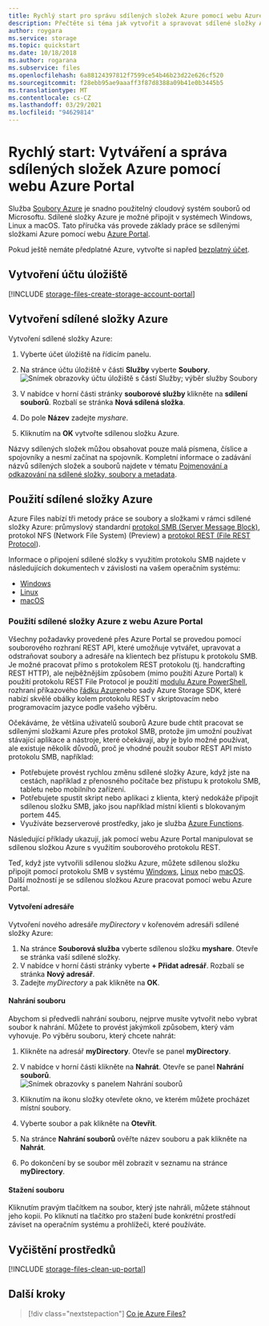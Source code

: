 ```yaml
---
title: Rychlý start pro správu sdílených složek Azure pomocí webu Azure Portal
description: Přečtěte si téma jak vytvořit a spravovat sdílené složky Azure v Azure Portal. Vytvořte účet úložiště, vytvořte sdílenou složku Azure a použijte sdílenou složku Azure.
author: roygara
ms.service: storage
ms.topic: quickstart
ms.date: 10/18/2018
ms.author: rogarana
ms.subservice: files
ms.openlocfilehash: 6a88124397812f7599ce54b46b23d22e626cf520
ms.sourcegitcommit: f28ebb95ae9aaaff3f87d8388a09b41e0b3445b5
ms.translationtype: MT
ms.contentlocale: cs-CZ
ms.lasthandoff: 03/29/2021
ms.locfileid: "94629814"
---
```

# <a name="quickstart-create-and-manage-azure-file-shares-with-the-azure-portal"></a>Rychlý start: Vytváření a správa sdílených složek Azure pomocí webu Azure Portal 
Služba [Soubory Azure](storage-files-introduction.md) je snadno použitelný cloudový systém souborů od Microsoftu. Sdílené složky Azure je možné připojit v systémech Windows, Linux a macOS. Tato příručka vás provede základy práce se sdílenými složkami Azure pomocí webu [Azure Portal](https://portal.azure.com/).

Pokud ještě nemáte předplatné Azure, vytvořte si napřed [bezplatný účet](https://azure.microsoft.com/free/?WT.mc_id=A261C142F).

## <a name="create-a-storage-account"></a>Vytvoření účtu úložiště
[!INCLUDE [storage-files-create-storage-account-portal](../../../includes/storage-files-create-storage-account-portal.md)]

## <a name="create-an-azure-file-share"></a>Vytvoření sdílené složky Azure
Vytvoření sdílené složky Azure:

1. Vyberte účet úložiště na řídicím panelu.
2. Na stránce účtu úložiště v části **Služby** vyberte **Soubory**.
    ![Snímek obrazovky účtu úložiště s částí Služby; výběr služby Soubory](media/storage-how-to-use-files-portal/create-file-share-1.png)

3. V nabídce v horní části stránky **souborové služby** klikněte na **sdílení souborů**. Rozbalí se stránka **Nová sdílená složka**.
4. Do pole **Název** zadejte *myshare*.
5. Kliknutím na **OK** vytvořte sdílenou složku Azure.

Názvy sdílených složek můžou obsahovat pouze malá písmena, číslice a spojovníky a nesmí začínat na spojovník. Kompletní informace o zadávání názvů sdílených složek a souborů najdete v tématu [Pojmenování a odkazování na sdílené složky, soubory a metadata](/rest/api/storageservices/Naming-and-Referencing-Shares--Directories--Files--and-Metadata).

## <a name="use-your-azure-file-share"></a>Použití sdílené složky Azure
Azure Files nabízí tři metody práce se soubory a složkami v rámci sdílené složky Azure: průmyslový standardní [protokol SMB (Server Message Block)](/windows/win32/fileio/microsoft-smb-protocol-and-cifs-protocol-overview), protokol NFS (Network File System) (Preview) a [protokol REST (File REST Protocol](/rest/api/storageservices/file-service-rest-api)). 

Informace o připojení sdílené složky s využitím protokolu SMB najdete v následujících dokumentech v závislosti na vašem operačním systému:
- [Windows](storage-how-to-use-files-windows.md)
- [Linux](storage-how-to-use-files-linux.md)
- [macOS](storage-how-to-use-files-mac.md)

### <a name="using-an-azure-file-share-from-the-azure-portal"></a>Použití sdílené složky Azure z webu Azure Portal
Všechny požadavky provedené přes Azure Portal se provedou pomocí souborového rozhraní REST API, které umožňuje vytvářet, upravovat a odstraňovat soubory a adresáře na klientech bez přístupu k protokolu SMB. Je možné pracovat přímo s protokolem REST protokolu (tj. handcrafting REST HTTP), ale nejběžnějším způsobem (mimo použití Azure Portal) k použití protokolu REST File Protocol je použití [modulu Azure PowerShell](storage-how-to-use-files-powershell.md), rozhraní příkazového [řádku Azure](storage-how-to-use-files-cli.md)nebo sady Azure Storage SDK, které nabízí skvělé obálky kolem protokolu REST v skriptovacím nebo programovacím jazyce podle vašeho výběru. 

Očekáváme, že většina uživatelů souborů Azure bude chtít pracovat se sdílenými složkami Azure přes protokol SMB, protože jim umožní používat stávající aplikace a nástroje, které očekávají, aby je bylo možné používat, ale existuje několik důvodů, proč je vhodné použít soubor REST API místo protokolu SMB, například:

- Potřebujete provést rychlou změnu sdílené složky Azure, když jste na cestách, například z přenosného počítače bez přístupu k protokolu SMB, tabletu nebo mobilního zařízení.
- Potřebujete spustit skript nebo aplikaci z klienta, který nedokáže připojit sdílenou složku SMB, jako jsou například místní klienti s blokovaným portem 445.
- Využíváte bezserverové prostředky, jako je služba [Azure Functions](../../azure-functions/functions-overview.md). 

Následující příklady ukazují, jak pomocí webu Azure Portal manipulovat se sdílenou složkou Azure s využitím souborového protokolu REST. 

Teď, když jste vytvořili sdílenou složku Azure, můžete sdílenou složku připojit pomocí protokolu SMB v systému [Windows](storage-how-to-use-files-windows.md), [Linux](storage-how-to-use-files-linux.md) nebo [macOS](storage-how-to-use-files-mac.md). Další možností je se sdílenou složkou Azure pracovat pomocí webu Azure Portal. 

#### <a name="create-a-directory"></a>Vytvoření adresáře
Vytvoření nového adresáře *myDirectory* v kořenovém adresáři sdílené složky Azure:

1. Na stránce **Souborová služba** vyberte sdílenou složku **myshare**. Otevře se stránka vaší sdílené složky.
2. V nabídce v horní části stránky vyberte **+ Přidat adresář**. Rozbalí se stránka **Nový adresář**.
3. Zadejte *myDirectory* a pak klikněte na **OK**.

#### <a name="upload-a-file"></a>Nahrání souboru 
Abychom si předvedli nahrání souboru, nejprve musíte vytvořit nebo vybrat soubor k nahrání. Můžete to provést jakýmkoli způsobem, který vám vyhovuje. Po výběru souboru, který chcete nahrát:

1. Klikněte na adresář **myDirectory**. Otevře se panel **myDirectory**.
2. V nabídce v horní části klikněte na **Nahrát**. Otevře se panel **Nahrání souborů**.  
    ![Snímek obrazovky s panelem Nahrání souborů](media/storage-how-to-use-files-portal/upload-file-1.png)

3. Kliknutím na ikonu složky otevřete okno, ve kterém můžete procházet místní soubory. 
4. Vyberte soubor a pak klikněte na **Otevřít**. 
5. Na stránce **Nahrání souborů** ověřte název souboru a pak klikněte na **Nahrát**.
6. Po dokončení by se soubor měl zobrazit v seznamu na stránce **myDirectory**.

#### <a name="download-a-file"></a>Stažení souboru
Kliknutím pravým tlačítkem na soubor, který jste nahráli, můžete stáhnout jeho kopii. Po kliknutí na tlačítko pro stažení bude konkrétní prostředí záviset na operačním systému a prohlížeči, které používáte.

## <a name="clean-up-resources"></a>Vyčištění prostředků
[!INCLUDE [storage-files-clean-up-portal](../../../includes/storage-files-clean-up-portal.md)]

## <a name="next-steps"></a>Další kroky

> [!div class="nextstepaction"]
> [Co je Azure Files?](storage-files-introduction.md)
